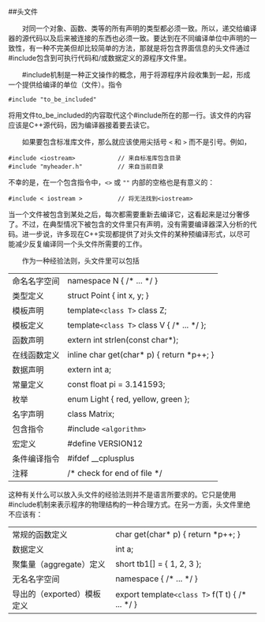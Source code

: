 ##头文件

&emsp;&emsp;对同一个对象、函数、类等的所有声明的类型都必须一致。所以，递交给编译器的源代码以及后来被连接的东西也必须一致。要达到在不同编译单位中声明的一致性，有一种不完美但却比较简单的方法，那就是将包含界面信息的头文件通过#include包含到可执行代码和/或数据定义的源程序文件里。

&emsp;&emsp;#include机制是一种正文操作的概念，用于将源程序片段收集到一起，形成一个提供给编译的单位（文件）。指令

    #include "to_be_included"

将用文件to_be_included的内容取代这个#include所在的那一行。该文件的内容应该是C++源代码，因为编译器接着要去读它。

&emsp;&emsp;如果要包含标准库文件，那么就应该使用尖括号 `<` 和 `>` 而不是引号。例如，

    #include <iostream>            // 来自标准库包含目录
    #include "myheader.h"          // 来自当前目录

不幸的是，在一个包含指令中，`<>` 或 `""` 内部的空格也是有意义的：

    #include < iostream >          // 将无法找到<iostream>

当一个文件被包含到某处之后，每次都需要重新去编译它，这看起来是过分奢侈了。不过，在典型情况下被包含的文件里只有声明，没有需要编译器深入分析的代码。进一步说，许多现在C++实现都提供了对头文件的某种预编译形式，以尽可能减少反复编译同一个头文件所需要的工作。

&emsp;&emsp;作为一种经验法则，头文件里可以包括

|||
|:--|:--|
|命名名字空间|namespace N { /\* ... \*/ }|
|类型定义|struct Point { int x, y; }|
|模板声明|template`<class T>` class Z;|
|模板定义|template`<class T>` class V { /\* ... \*/ };|
|函数声明|extern int strlen(const char*);|
|在线函数定义|inline char get(char\* p) { return \*p++; }|
|数据声明|extern int a;|
|常量定义|const float pi = 3.141593;|
|枚举|enum Light { red, yellow, green };|
|名字声明|class Matrix;|
|包含指令|#include `<algorithm>`|
|宏定义|#define VERSION12|
|条件编译指令|#ifdef __cplusplus|
|注释|/\* check for end of file \*/|

这种有关什么可以放入头文件的经验法则并不是语言所要求的。它只是使用#include机制来表示程序的物理结构的一种合理方式。在另一方面，头文件里绝不应该有：

|||
|:--|:--|
|常规的函数定义|char get(char\* p) { return \*p++; }|
|数据定义|int a;|
|聚集量（aggregate）定义|short tb1[] = { 1, 2, 3 };|
|无名名字空间|namespace { /\* ... \*/ }|
|导出的（exported）模板定义|export template`<class T>` f(T t) { /\* ... \*/ }|
